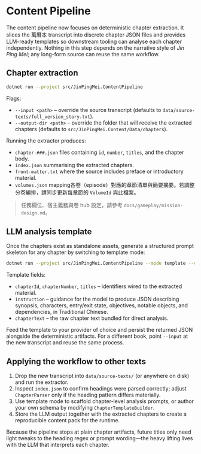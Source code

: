 # Content Pipeline

The content pipeline now focuses on deterministic chapter extraction. It slices the 萬曆本 transcript into discrete chapter JSON files and provides LLM-ready templates so downstream tooling can analyse each chapter independently. Nothing in this step depends on the narrative style of *Jin Ping Mei*; any long-form source can reuse the same workflow.

## Chapter extraction

```bash
dotnet run --project src/JinPingMei.ContentPipeline
```

Flags:

- `--input <path>` – override the source transcript (defaults to `data/source-texts/full_version_story.txt`).
- `--output-dir <path>` – override the folder that will receive the extracted chapters (defaults to `src/JinPingMei.Content/Data/chapters`).

Running the extractor produces:

- `chapter-###.json` files containing `id`, `number`, `titles`, and the chapter body.
- `index.json` summarising the extracted chapters.
- `front-matter.txt` where the source includes preface or introductory material.
- `volumes.json` mapping各卷（episode）對應的章節清單與簡要摘要。若調整分卷編排，請同步更新每章節的 `VolumeId` 與此檔案。

> 任務欄位、宿主義務與卷 hub 設定，請參考 `docs/gameplay/mission-design.md`。

## LLM analysis template

Once the chapters exist as standalone assets, generate a structured prompt skeleton for any chapter by switching to template mode:

```bash
dotnet run --project src/JinPingMei.ContentPipeline --mode template --chapter chapter-015 --output build/templates/chapter-015.json
```

Template fields:

- `chapterId`, `chapterNumber`, `titles` – identifiers wired to the extracted material.
- `instruction` – guidance for the model to produce JSON describing synopsis, characters, entry/exit state, objectives, notable objects, and dependencies, in Traditional Chinese.
- `chapterText` – the raw chapter text bundled for direct analysis.

Feed the template to your provider of choice and persist the returned JSON alongside the deterministic artifacts. For a different book, point `--input` at the new transcript and reuse the same process.

## Applying the workflow to other texts

1. Drop the new transcript into `data/source-texts/` (or anywhere on disk) and run the extractor.
2. Inspect `index.json` to confirm headings were parsed correctly; adjust `ChapterParser` only if the heading pattern differs materially.
3. Use template mode to scaffold chapter-level analysis prompts, or author your own schema by modifying `ChapterTemplateBuilder`.
4. Store the LLM output together with the extracted chapters to create a reproducible content pack for the runtime.

Because the pipeline stops at plain chapter artifacts, future titles only need light tweaks to the heading regex or prompt wording—the heavy lifting lives with the LLM that interprets each chapter.
